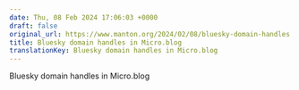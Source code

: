 ```yaml
---
date: Thu, 08 Feb 2024 17:06:03 +0000
draft: false
original_url: https://www.manton.org/2024/02/08/bluesky-domain-handles.html
title: Bluesky domain handles in Micro.blog
translationKey: Bluesky domain handles in Micro.blog
---
```


Bluesky domain handles in Micro.blog